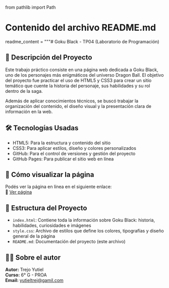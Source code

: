 from pathlib import Path

# Contenido del archivo README.md
readme_content = """# Goku Black - TP04 (Laboratorio de Programación)

## 🎯 Descripción del Proyecto
Este trabajo práctico consiste en una página web dedicada a Goku Black, uno de los personajes más enigmáticos del universo Dragon Ball. El objetivo del proyecto fue practicar el uso de HTML5 y CSS3 para crear un sitio temático que cuente la historia del personaje, sus habilidades y su rol dentro de la saga.

Además de aplicar conocimientos técnicos, se buscó trabajar la organización del contenido, el diseño visual y la presentación clara de información en la web.

## 🛠️ Tecnologías Usadas
- HTML5: Para la estructura y contenido del sitio
- CSS3: Para aplicar estilos, diseño y colores personalizados
- GitHub: Para el control de versiones y gestión del proyecto
- GitHub Pages: Para publicar el sitio web en línea

## 🚀 Cómo visualizar la página
Podés ver la página en línea en el siguiente enlace:  
🔗 [Ver página](https://trejoyuti.github.io/trabajo-practico-2/)

## 📂 Estructura del Proyecto
- `index.html`: Contiene toda la información sobre Goku Black: historia, habilidades, curiosidades e imágenes
- `style.css`: Archivo de estilos que define los colores, tipografías y diseño general de la página
- `README.md`: Documentación del proyecto (este archivo)

## 🙋‍♂️ Sobre el autor
**Autor:** Trejo Yutiel  
**Curso:** 6° G - PROA  
**Email:** yutieltrej@gamil.com





